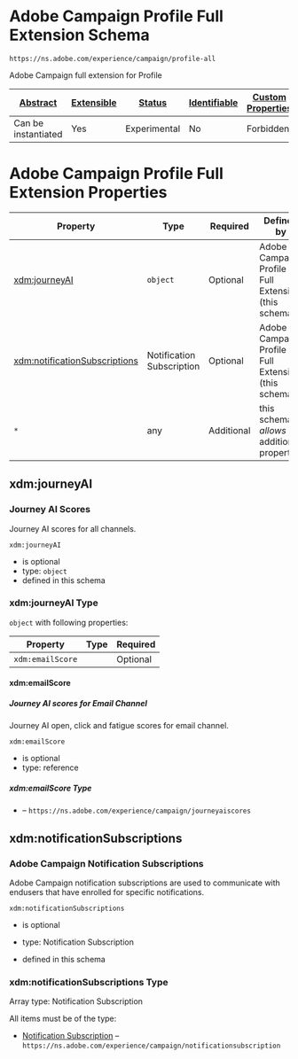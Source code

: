 
# Adobe Campaign Profile Full Extension Schema

```
https://ns.adobe.com/experience/campaign/profile-all
```

Adobe Campaign full extension for Profile

| [Abstract](../../../../abstract.md) | [Extensible](../../../../extensions.md) | [Status](../../../../status.md) | [Identifiable](../../../../id.md) | [Custom Properties](../../../../extensions.md) | [Additional Properties](../../../../extensions.md) | Defined In |
|-------------------------------------|-----------------------------------------|---------------------------------|-----------------------------------|------------------------------------------------|----------------------------------------------------|------------|
| Can be instantiated | Yes | Experimental | No | Forbidden | Permitted | [adobe/experience/campaign/profile-all.schema.json](adobe/experience/campaign/profile-all.schema.json) |

# Adobe Campaign Profile Full Extension Properties

| Property | Type | Required | Defined by |
|----------|------|----------|------------|
| [xdm:journeyAI](#xdmjourneyai) | `object` | Optional | Adobe Campaign Profile Full Extension (this schema) |
| [xdm:notificationSubscriptions](#xdmnotificationsubscriptions) | Notification Subscription | Optional | Adobe Campaign Profile Full Extension (this schema) |
| `*` | any | Additional | this schema *allows* additional properties |

## xdm:journeyAI
### Journey AI Scores

Journey AI scores for all channels.

`xdm:journeyAI`
* is optional
* type: `object`
* defined in this schema

### xdm:journeyAI Type


`object` with following properties:


| Property | Type | Required |
|----------|------|----------|
| `xdm:emailScore`|  | Optional |



#### xdm:emailScore
##### Journey AI scores for Email Channel

Journey AI open, click and fatigue scores for email channel.

`xdm:emailScore`
* is optional
* type: reference

##### xdm:emailScore Type


* []() – `https://ns.adobe.com/experience/campaign/journeyaiscores`










## xdm:notificationSubscriptions
### Adobe Campaign Notification Subscriptions

Adobe Campaign notification subscriptions are used to communicate with endusers that have enrolled for specific notifications.

`xdm:notificationSubscriptions`
* is optional
* type: Notification Subscription

* defined in this schema

### xdm:notificationSubscriptions Type


Array type: Notification Subscription

All items must be of the type:
* [Notification Subscription](notificationsubscription.schema.md) – `https://ns.adobe.com/experience/campaign/notificationsubscription`







